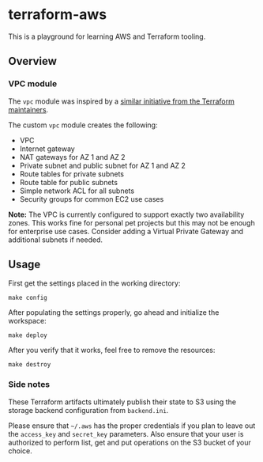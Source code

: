 # terraform-aws

This is a playground for learning AWS and Terraform tooling.

## Overview

### VPC module

The `vpc` module was inspired by a [similar initiative from the Terraform maintainers](https://registry.terraform.io/modules/terraform-aws-modules/vpc/aws/1.37.0).

The custom `vpc` module creates the following:

- VPC
- Internet gateway
- NAT gateways for AZ 1 and AZ 2
- Private subnet and public subnet for AZ 1 and AZ 2
- Route tables for private subnets
- Route table for public subnets
- Simple network ACL for all subnets
- Security groups for common EC2 use cases

**Note:** The VPC is currently configured to support exactly two
availability zones. This works fine for personal pet projects but this
may not be enough for enterprise use cases. Consider adding a Virtual Private
Gateway and additional subnets if needed.

## Usage

First get the settings placed in the working directory:

    make config

After populating the settings properly, go ahead and initialize the workspace:

    make deploy

After you verify that it works, feel free to remove the resources:

    make destroy

### Side notes

These Terraform artifacts ultimately publish their state to S3 using the storage backend configuration from `backend.ini`.

Please ensure that `~/.aws` has the proper credentials if you plan to leave out the `access_key` and `secret_key` parameters. Also ensure that your user is authorized to perform list, get and put operations on the S3 bucket of your choice.
